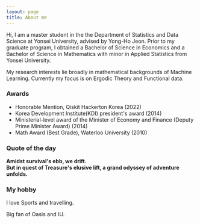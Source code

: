 ```yaml
---
layout: page
title: About me
--- 
```


Hi, I am a master student in the the Department of Statistics and Data Science at Yonsei University, advised by Yong-Ho Jeon. Prior to my graduate program, I obtained a Bachelor of Science in Economics and a Bachelor of Science in Mathematics with minor in Applied Statistics from Yonsei University.

My research interests lie broadly in mathematical backgrounds of Machine Learning. Currently my focus is on Ergodic Theory and Functional data.

### Awards
- Honorable Mention, Qiskit Hackerton Korea (2022)
- Korea Development Institute(KDI) president's award (2014)
- Ministerial-level award of the Minister of Economy and Finance (Deputy Prime Minister Award) (2014)
- Math Award (Best Grade), Waterloo University (2010)

### Quote of the day
**Amidst survival's ebb, we drift.<br/>
But in quest of Treasure's elusive lift, a grand odyssey of adventure unfolds.**

### My hobby
I love Sports and travelling.

Big fan of Oasis and IU.
